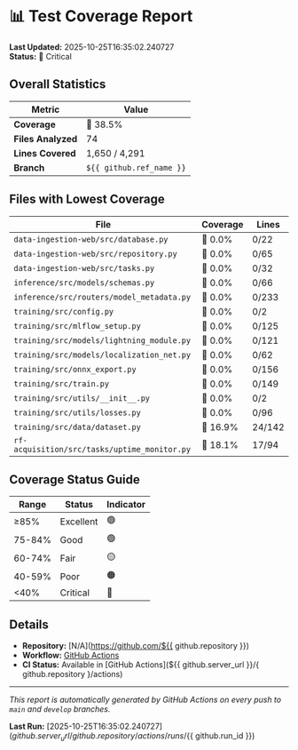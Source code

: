 # 📊 Test Coverage Report

**Last Updated:** 2025-10-25T16:35:02.240727  
**Status:** 🚨 Critical

## Overall Statistics

| Metric | Value |
|--------|-------|
| **Coverage** | 🔴 38.5% |
| **Files Analyzed** | 74 |
| **Lines Covered** | 1,650 / 4,291 |
| **Branch** | `${{ github.ref_name }}` |

## Files with Lowest Coverage

| File | Coverage | Lines |
|------|----------|-------|
| `data-ingestion-web/src/database.py` | 🔴 0.0% | 0/22 |
| `data-ingestion-web/src/repository.py` | 🔴 0.0% | 0/65 |
| `data-ingestion-web/src/tasks.py` | 🔴 0.0% | 0/32 |
| `inference/src/models/schemas.py` | 🔴 0.0% | 0/66 |
| `inference/src/routers/model_metadata.py` | 🔴 0.0% | 0/233 |
| `training/src/config.py` | 🔴 0.0% | 0/2 |
| `training/src/mlflow_setup.py` | 🔴 0.0% | 0/125 |
| `training/src/models/lightning_module.py` | 🔴 0.0% | 0/121 |
| `training/src/models/localization_net.py` | 🔴 0.0% | 0/62 |
| `training/src/onnx_export.py` | 🔴 0.0% | 0/156 |
| `training/src/train.py` | 🔴 0.0% | 0/149 |
| `training/src/utils/__init__.py` | 🔴 0.0% | 0/2 |
| `training/src/utils/losses.py` | 🔴 0.0% | 0/96 |
| `training/src/data/dataset.py` | 🔴 16.9% | 24/142 |
| `rf-acquisition/src/tasks/uptime_monitor.py` | 🔴 18.1% | 17/94 |


## Coverage Status Guide

| Range | Status | Indicator |
|-------|--------|-----------|
| ≥85% | Excellent | 🟢 |
| 75-84% | Good | 🟢 |
| 60-74% | Fair | 🟡 |
| 40-59% | Poor | 🟠 |
| <40% | Critical | 🔴 |

## Details

- **Repository:** [N/A](https://github.com/${{ github.repository }})
- **Workflow:** [GitHub Actions](.github/workflows/coverage.yml)
- **CI Status:** Available in [GitHub Actions](${{ github.server_url }}/{ github.repository }/actions)

---

*This report is automatically generated by GitHub Actions on every push to `main` and `develop` branches.*

**Last Run:** [2025-10-25T16:35:02.240727](${{ github.server_url }}/{ github.repository }/actions/runs/${{ github.run_id }})
